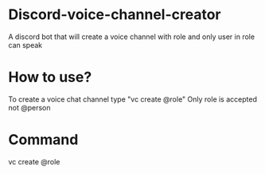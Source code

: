 # Discord-voice-channel-creator
A discord bot that will create a voice channel with role and only user in role can speak

# How to use?
To create a voice chat channel type "vc create @role"
Only role is accepted not @person

# Command 
vc create @role

